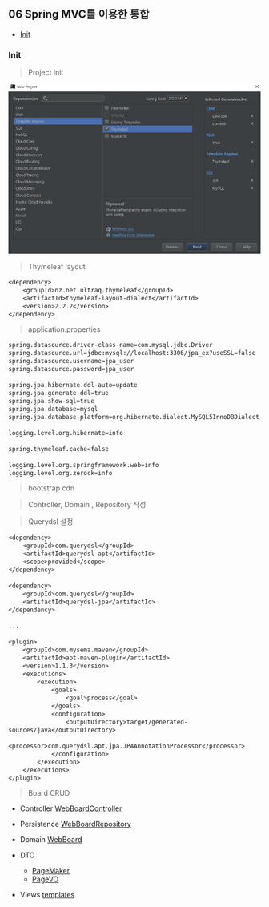 ## 06 Spring MVC를 이용한 통합

- <a href="#init"> Init </a>


<div id="init"></div>

### Init

> Project init

![initialize](./pics/[ch06-01]init.png)

> Thymeleaf layout

```
<dependency>
    <groupId>nz.net.ultraq.thymeleaf</groupId>
    <artifactId>thymeleaf-layout-dialect</artifactId>
    <version>2.2.2</version>
</dependency>
```

> application.properties

```
spring.datasource.driver-class-name=com.mysql.jdbc.Driver
spring.datasource.url=jdbc:mysql://localhost:3306/jpa_ex?useSSL=false
spring.datasource.username=jpa_user
spring.datasource.password=jpa_user

spring.jpa.hibernate.ddl-auto=update
spring.jpa.generate-ddl=true
spring.jpa.show-sql=true
spring.jpa.database=mysql
spring.jpa.database-platform=org.hibernate.dialect.MySQL5InnoDBDialect

logging.level.org.hibernate=info

spring.thymeleaf.cache=false

logging.level.org.springframework.web=info
logging.level.org.zerock=info
```

> bootstrap cdn

> Controller, Domain , Repository 작성

> Querydsl 설정

```
<dependency>
    <groupId>com.querydsl</groupId>
    <artifactId>querydsl-apt</artifactId>
    <scope>provided</scope>
</dependency>

<dependency>
    <groupId>com.querydsl</groupId>
    <artifactId>querydsl-jpa</artifactId>
</dependency>

...

<plugin>
    <groupId>com.mysema.maven</groupId>
    <artifactId>apt-maven-plugin</artifactId>
    <version>1.1.3</version>
    <executions>
        <execution>
			<goals>
                <goal>process</goal>
            </goals>
            <configuration>
                <outputDirectory>target/generated-sources/java</outputDirectory>
                <processor>com.querydsl.apt.jpa.JPAAnnotationProcessor</processor>
            </configuration>
        </execution>
    </executions>
</plugin>

```

> Board CRUD

- Controller
<a href="https://github.com/zacscoding/spring-boot-book/blob/master/boot06/src/main/java/org/zerock/controller/WebBoardController.java">WebBoardController</a>


- Persistence
<a href="https://github.com/zacscoding/spring-boot-book/blob/master/boot06/src/main/java/org/zerock/persistence/WebBoardRepository.java">WebBoardRepository</a>

- Domain
<a href="https://github.com/zacscoding/spring-boot-book/blob/master/boot06/src/main/java/org/zerock/domain/WebBoard.java">WebBoard</a>

- DTO
  + <a href="https://github.com/zacscoding/spring-boot-book/blob/master/boot06/src/main/java/org/zerock/vo/PageMaker.java">PageMaker</a>
  + <a href="https://github.com/zacscoding/spring-boot-book/blob/master/boot06/src/main/java/org/zerock/vo/PageVO.java">PageVO</a>

- Views
<a href="https://github.com/zacscoding/spring-boot-book/tree/master/boot06/src/main/resources/templates">templates</a>
